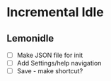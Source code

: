 # Incremental Idle



## Lemonidle

- [ ] Make JSON file for init
- [ ] Add Settings/help navigation
- [ ] Save - make shortcut?